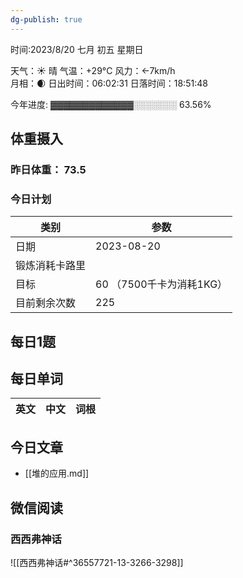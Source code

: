 ```yaml
---
dg-publish: true
---
```



时间:2023/8/20 七月 初五 星期日

天气：☀️   晴 气温：+29°C 风力：←7km/h  
月相：🌒 日出时间：06:02:31 日落时间：18:51:48

今年进度: ▓▓▓▓▓▓▓▓▓▓▓▓▓░░░░░░░ 63.56%

## 体重摄入

### 昨日体重： 73.5
### 今日计划

| 类别           | 参数                    |
| -------------- | ----------------------- |
| 日期           | 2023-08-20               |
| 锻炼消耗卡路里 | |
| 目标           | 60      （7500千卡为消耗1KG）                |
| 目前剩余次数               |        225                  |



## 每日1题


## 每日单词

| 英文       | 中文       |词根|
| ---------- | ---------- | ---|


## 今日文章

- [[堆的应用.md]]

## 微信阅读

<!-- start of weread -->

### 西西弗神话
![[西西弗神话#^36557721-13-3266-3298]]

<!-- end of weread -->
